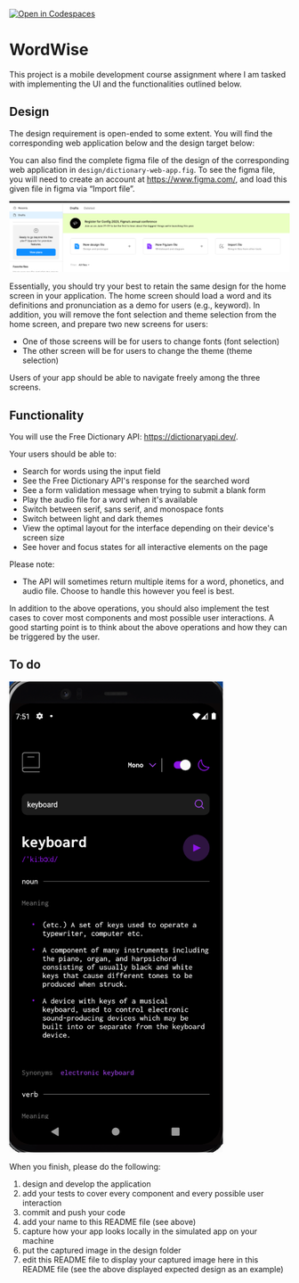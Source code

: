 [![Open in Codespaces](https://classroom.github.com/assets/launch-codespace-7f7980b617ed060a017424585567c406b6ee15c891e84e1186181d67ecf80aa0.svg)](https://classroom.github.com/open-in-codespaces?assignment_repo_id=11084832)

# WordWise

This project is a mobile development course assignment where I am tasked with implementing the UI and the functionalities outlined below.

## Design

The design requirement is open-ended to some extent. You will find the corresponding web application below and the design target below:

You can also find the complete figma file of the design of the corresponding web application in `design/dictionary-web-app.fig`. To see the figma file, you will need to create an account at https://www.figma.com/, and load this given file in figma via “Import file”.

![Importation](design/import.png)

Essentially, you should try your best to retain the same design for the home screen in your application. The home screen should load a word and its definitions and pronunciation as a demo for users (e.g., keyword). In addition, you will remove the font selection and theme selection from the home screen, and prepare two new screens for users:

- One of those screens will be for users to change fonts (font selection)
- The other screen will be for users to change the theme (theme selection)

Users of your app should be able to navigate freely among the three screens.

## Functionality

You will use the Free Dictionary API: https://dictionaryapi.dev/.

Your users should be able to:

- Search for words using the input field
- See the Free Dictionary API's response for the searched word
- See a form validation message when trying to submit a blank form
- Play the audio file for a word when it's available
- Switch between serif, sans serif, and monospace fonts
- Switch between light and dark themes
- View the optimal layout for the interface depending on their device's screen size
- See hover and focus states for all interactive elements on the page

Please note:

- The API will sometimes return multiple items for a word, phonetics, and audio file. Choose to handle this however you feel is best.

In addition to the above operations, you should also implement the test cases to cover most components and most possible user interactions. A good starting point is to think about the above operations and how they can be triggered by the user.

## To do

![Importation](design/LocalMachineSnapshot.png)

When you finish, please do the following:

1. design and develop the application
1. add your tests to cover every component and every possible user interaction
1. commit and push your code
1. add your name to this README file (see above)
1. capture how your app looks locally in the simulated app on your machine
1. put the captured image in the design folder
1. edit this README file to display your captured image here in this README file (see the above displayed expected design as an example)
